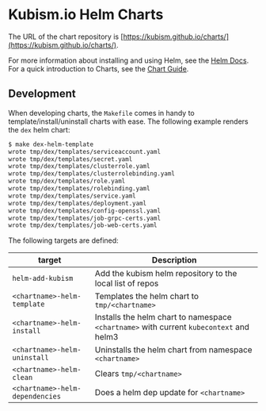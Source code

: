 # Kubism.io Helm Charts

The URL of the chart repository is [https://kubism.github.io/charts/](https://kubism.github.io/charts/).

For more information about installing and using Helm, see the
[Helm Docs](https://helm.sh/docs/). For a quick introduction to Charts, see the [Chart Guide](https://helm.sh/docs/topics/charts/).

## Development

When developing charts, the `Makefile` comes in handy to template/install/uninstall charts with ease. The following example renders the `dex` helm chart:

```sh
$ make dex-helm-template
wrote tmp/dex/templates/serviceaccount.yaml
wrote tmp/dex/templates/secret.yaml
wrote tmp/dex/templates/clusterrole.yaml
wrote tmp/dex/templates/clusterrolebinding.yaml
wrote tmp/dex/templates/role.yaml
wrote tmp/dex/templates/rolebinding.yaml
wrote tmp/dex/templates/service.yaml
wrote tmp/dex/templates/deployment.yaml
wrote tmp/dex/templates/config-openssl.yaml
wrote tmp/dex/templates/job-grpc-certs.yaml
wrote tmp/dex/templates/job-web-certs.yaml
```

The following targets are defined:

| target | Description |
| --------- | ----------- |
| `helm-add-kubism` | Add the kubism helm repository to the local list of repos |
| `<chartname>-helm-template` | Templates the helm chart to `tmp/<chartname>` |
| `<chartname>-helm-install` | Installs the helm chart to namespace `<chartname>` with current `kubecontext` and helm3 |
| `<chartname>-helm-uninstall` | Uninstalls the helm chart from namespace `<chartname>` |
| `<chartname>-helm-clean` | Clears `tmp/<chartname>` |
| `<chartname>-helm-dependencies` | Does a helm dep update for `<chartname>` |
